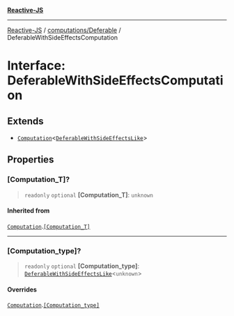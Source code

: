 [**Reactive-JS**](../../../README.md)

***

[Reactive-JS](../../../README.md) / [computations/Deferable](../README.md) / DeferableWithSideEffectsComputation

# Interface: DeferableWithSideEffectsComputation

## Extends

- [`Computation`](../../interfaces/Computation.md)\<[`DeferableWithSideEffectsLike`](../../interfaces/DeferableWithSideEffectsLike.md)\>

## Properties

### \[Computation\_T\]?

> `readonly` `optional` **\[Computation\_T\]**: `unknown`

#### Inherited from

[`Computation`](../../interfaces/Computation.md).[`[Computation_T]`](../../interfaces/Computation.md#computation_t)

***

### \[Computation\_type\]?

> `readonly` `optional` **\[Computation\_type\]**: [`DeferableWithSideEffectsLike`](../../interfaces/DeferableWithSideEffectsLike.md)\<`unknown`\>

#### Overrides

[`Computation`](../../interfaces/Computation.md).[`[Computation_type]`](../../interfaces/Computation.md#computation_type)
